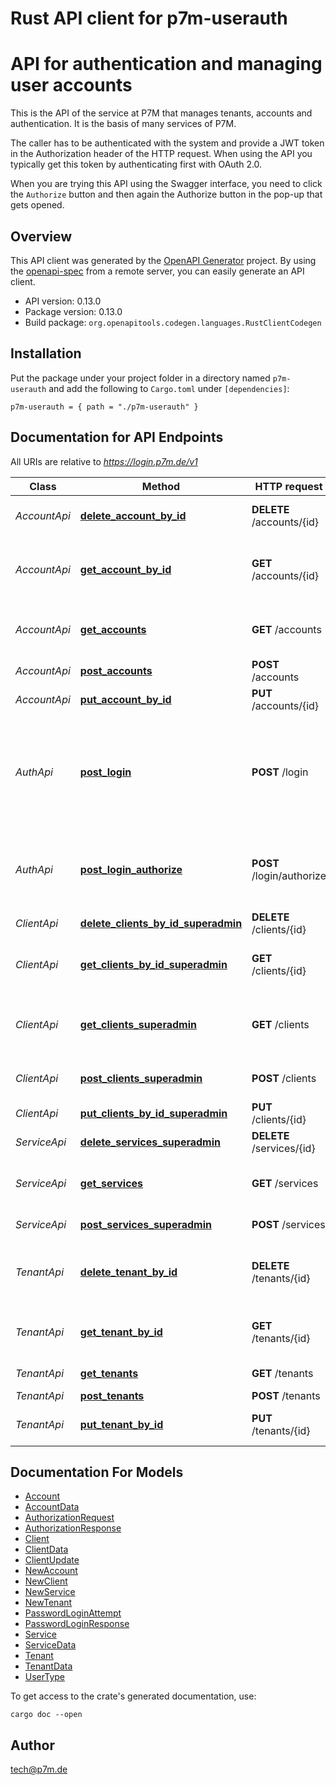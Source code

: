 # Rust API client for p7m-userauth

# API for authentication and managing user accounts

This is the API of the service at P7M that manages tenants, accounts and authentication. It is the basis of many
services of P7M.

The caller has to be authenticated with the system and provide a JWT token in the Authorization header of
the HTTP request. When using the API you typically get this token by authenticating first with OAuth 2.0.

When you are trying this API using the Swagger interface, you need to click the `Authorize` button and then again
the Authorize button in the pop-up that gets opened.


## Overview

This API client was generated by the [OpenAPI Generator](https://openapi-generator.tech) project.  By using the [openapi-spec](https://openapis.org) from a remote server, you can easily generate an API client.

- API version: 0.13.0
- Package version: 0.13.0
- Build package: `org.openapitools.codegen.languages.RustClientCodegen`

## Installation

Put the package under your project folder in a directory named `p7m-userauth` and add the following to `Cargo.toml` under `[dependencies]`:

```
p7m-userauth = { path = "./p7m-userauth" }
```

## Documentation for API Endpoints

All URIs are relative to *https://login.p7m.de/v1*

Class | Method | HTTP request | Description
------------ | ------------- | ------------- | -------------
*AccountApi* | [**delete_account_by_id**](docs/AccountApi.md#delete_account_by_id) | **DELETE** /accounts/{id} | Delete a user account
*AccountApi* | [**get_account_by_id**](docs/AccountApi.md#get_account_by_id) | **GET** /accounts/{id} | Get an account, that is known by its ID (UUID)
*AccountApi* | [**get_accounts**](docs/AccountApi.md#get_accounts) | **GET** /accounts | Get the list of all accounts of the tenant
*AccountApi* | [**post_accounts**](docs/AccountApi.md#post_accounts) | **POST** /accounts | 
*AccountApi* | [**put_account_by_id**](docs/AccountApi.md#put_account_by_id) | **PUT** /accounts/{id} | 
*AuthApi* | [**post_login**](docs/AuthApi.md#post_login) | **POST** /login | Authenticate (= proof who you are) to the system using a username and password
*AuthApi* | [**post_login_authorize**](docs/AuthApi.md#post_login_authorize) | **POST** /login/authorize | Authorize access to a given tenant and get JWT for that access
*ClientApi* | [**delete_clients_by_id_superadmin**](docs/ClientApi.md#delete_clients_by_id_superadmin) | **DELETE** /clients/{id} | Deletes an OAuth client
*ClientApi* | [**get_clients_by_id_superadmin**](docs/ClientApi.md#get_clients_by_id_superadmin) | **GET** /clients/{id} | Requests a single OAuth client by its ID
*ClientApi* | [**get_clients_superadmin**](docs/ClientApi.md#get_clients_superadmin) | **GET** /clients | Gets the list of all registered OAuth clients
*ClientApi* | [**post_clients_superadmin**](docs/ClientApi.md#post_clients_superadmin) | **POST** /clients | Create a new OAuth client
*ClientApi* | [**put_clients_by_id_superadmin**](docs/ClientApi.md#put_clients_by_id_superadmin) | **PUT** /clients/{id} | Updates an OAuth client
*ServiceApi* | [**delete_services_superadmin**](docs/ServiceApi.md#delete_services_superadmin) | **DELETE** /services/{id} | Deletes a service
*ServiceApi* | [**get_services**](docs/ServiceApi.md#get_services) | **GET** /services | Get the list of all known services of P7M
*ServiceApi* | [**post_services_superadmin**](docs/ServiceApi.md#post_services_superadmin) | **POST** /services | Create a new service
*TenantApi* | [**delete_tenant_by_id**](docs/TenantApi.md#delete_tenant_by_id) | **DELETE** /tenants/{id} | Delete a tenant specified by the tenant's ID
*TenantApi* | [**get_tenant_by_id**](docs/TenantApi.md#get_tenant_by_id) | **GET** /tenants/{id} | Request a the tenant identified by its ID
*TenantApi* | [**get_tenants**](docs/TenantApi.md#get_tenants) | **GET** /tenants | Get the list of tenants
*TenantApi* | [**post_tenants**](docs/TenantApi.md#post_tenants) | **POST** /tenants | 
*TenantApi* | [**put_tenant_by_id**](docs/TenantApi.md#put_tenant_by_id) | **PUT** /tenants/{id} | Update an existing tenant


## Documentation For Models

 - [Account](docs/Account.md)
 - [AccountData](docs/AccountData.md)
 - [AuthorizationRequest](docs/AuthorizationRequest.md)
 - [AuthorizationResponse](docs/AuthorizationResponse.md)
 - [Client](docs/Client.md)
 - [ClientData](docs/ClientData.md)
 - [ClientUpdate](docs/ClientUpdate.md)
 - [NewAccount](docs/NewAccount.md)
 - [NewClient](docs/NewClient.md)
 - [NewService](docs/NewService.md)
 - [NewTenant](docs/NewTenant.md)
 - [PasswordLoginAttempt](docs/PasswordLoginAttempt.md)
 - [PasswordLoginResponse](docs/PasswordLoginResponse.md)
 - [Service](docs/Service.md)
 - [ServiceData](docs/ServiceData.md)
 - [Tenant](docs/Tenant.md)
 - [TenantData](docs/TenantData.md)
 - [UserType](docs/UserType.md)


To get access to the crate's generated documentation, use:

```
cargo doc --open
```

## Author

tech@p7m.de

